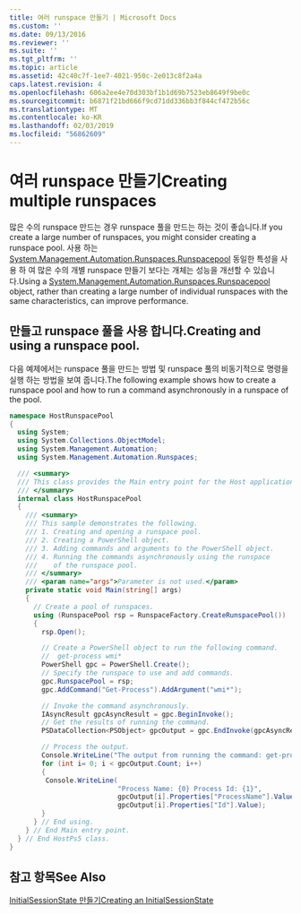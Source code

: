```yaml
---
title: 여러 runspace 만들기 | Microsoft Docs
ms.custom: ''
ms.date: 09/13/2016
ms.reviewer: ''
ms.suite: ''
ms.tgt_pltfrm: ''
ms.topic: article
ms.assetid: 42c40c7f-1ee7-4021-950c-2e013c8f2a4a
caps.latest.revision: 4
ms.openlocfilehash: 606a2ee4e70d303bf1b1d69b7523eb8649f9be0c
ms.sourcegitcommit: b6871f21bd666f9cd71dd336bb3f844cf472b56c
ms.translationtype: MT
ms.contentlocale: ko-KR
ms.lasthandoff: 02/03/2019
ms.locfileid: "56862609"
---
```

# <a name="creating-multiple-runspaces"></a><span data-ttu-id="fe4f2-102">여러 runspace 만들기</span><span class="sxs-lookup"><span data-stu-id="fe4f2-102">Creating multiple runspaces</span></span>

<span data-ttu-id="fe4f2-103">많은 수의 runspace 만드는 경우 runspace 풀을 만드는 하는 것이 좋습니다.</span><span class="sxs-lookup"><span data-stu-id="fe4f2-103">If you create a large number of runspaces, you might consider creating a runspace pool.</span></span> <span data-ttu-id="fe4f2-104">사용 하는 [System.Management.Automation.Runspaces.Runspacepool](/dotnet/api/System.Management.Automation.Runspaces.RunspacePool) 동일한 특성을 사용 하 여 많은 수의 개별 runspace 만들기 보다는 개체는 성능을 개선할 수 있습니다.</span><span class="sxs-lookup"><span data-stu-id="fe4f2-104">Using a [System.Management.Automation.Runspaces.Runspacepool](/dotnet/api/System.Management.Automation.Runspaces.RunspacePool) object, rather than creating a large number of individual runspaces with the same characteristics, can improve performance.</span></span>

## <a name="creating-and-using-a-runspace-pool"></a><span data-ttu-id="fe4f2-105">만들고 runspace 풀을 사용 합니다.</span><span class="sxs-lookup"><span data-stu-id="fe4f2-105">Creating and using a runspace pool.</span></span>

 <span data-ttu-id="fe4f2-106">다음 예제에서는 runspace 풀을 만드는 방법 및 runspace 풀의 비동기적으로 명령을 실행 하는 방법을 보여 줍니다.</span><span class="sxs-lookup"><span data-stu-id="fe4f2-106">The following example shows how to create a runspace pool and how to run a command asynchronously in a runspace of the pool.</span></span>

```csharp
namespace HostRunspacePool
{
  using System;
  using System.Collections.ObjectModel;
  using System.Management.Automation;
  using System.Management.Automation.Runspaces;

  /// <summary>
  /// This class provides the Main entry point for the Host application.
  /// </summary>
  internal class HostRunspacePool
  {
    /// <summary>
    /// This sample demonstrates the following.
    /// 1. Creating and opening a runspace pool.
    /// 2. Creating a PowerShell object.
    /// 3. Adding commands and arguments to the PowerShell object.
    /// 4. Running the commands asynchronously using the runspace
    ///    of the runspace pool.
    /// </summary>
    /// <param name="args">Parameter is not used.</param>
    private static void Main(string[] args)
    {
      // Create a pool of runspaces.
      using (RunspacePool rsp = RunspaceFactory.CreateRunspacePool())
      {
        rsp.Open();

        // Create a PowerShell object to run the following command.
        //  get-process wmi*
        PowerShell gpc = PowerShell.Create();
        // Specify the runspace to use and add commands.
        gpc.RunspacePool = rsp;
        gpc.AddCommand("Get-Process").AddArgument("wmi*");

        // Invoke the command asynchronously.
        IAsyncResult gpcAsyncResult = gpc.BeginInvoke();
        // Get the results of running the command.
        PSDataCollection<PSObject> gpcOutput = gpc.EndInvoke(gpcAsyncResult);

        // Process the output.
        Console.WriteLine("The output from running the command: get-process wmi*");
        for (int i= 0; i < gpcOutput.Count; i++)
        {
         Console.WriteLine(
                           "Process Name: {0} Process Id: {1}",
                           gpcOutput[i].Properties["ProcessName"].Value,
                           gpcOutput[i].Properties["Id"].Value);
        }
      } // End using.
    } // End Main entry point.
  } // End HostPs5 class.
}
```

## <a name="see-also"></a><span data-ttu-id="fe4f2-107">참고 항목</span><span class="sxs-lookup"><span data-stu-id="fe4f2-107">See Also</span></span>

 [<span data-ttu-id="fe4f2-108">InitialSessionState 만들기</span><span class="sxs-lookup"><span data-stu-id="fe4f2-108">Creating an InitialSessionState</span></span>](./creating-an-initialsessionstate.md)
